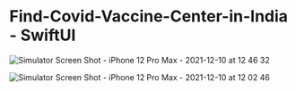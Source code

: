 # Find-Covid-Vaccine-Center-in-India - SwiftUI


![Simulator Screen Shot - iPhone 12 Pro Max - 2021-12-10 at 12 46 32](https://user-images.githubusercontent.com/16381152/145533154-c3fc3141-5051-44dc-8f50-c6c9e24652ea.png)

![Simulator Screen Shot - iPhone 12 Pro Max - 2021-12-10 at 12 02 46](https://user-images.githubusercontent.com/16381152/145528350-482dae0b-c90a-4e69-81df-5364a65e2435.png)
